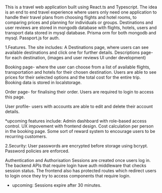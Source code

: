 This is a travel web application built using React.ts and Typescript.
The idea is an end to end travel experience where users only need one application to handle their travel plans from choosing flights and hotel rooms, 
to comparing prices and planning for individuals or groups.
Destinations and user reviews are stored in mongodb database with flights, hotels, users and transport data stored in mysql database.
Prisma orm for both mongodb and mysql.
Passport.js for auth.
 
1.Features. 
The site includes: A Destinations page, where users can see available destinations and click one for further details.
Descriptions page- for each destination,  (images and user reviews UI under development)

Booking page- where the user can choose from a list of available flights, transportation and hotels for their chosen destination.
Users are able to see prices for their selected options and the total cost for the entire trip. Booking data is stored in localstorage.
              
Order page- for finalising their order. Users are required to login to access this page.

User profile- users with accounts are able to edit and delete their account details.  



 *upcoming features include: 
                   Admin dashboard with role-based access control.
                   UX impovement with frontend design. 
                   Cost calculation per person in the booking page. 
                   Some sort of reward system to encourage users to be recurring customers. 

                   
2.Security: 
User passwords are encrypted before storage using bcrypt. 
Password policies are enforced. 

Authentication and Authorisation
 Sessions are created once users log in.
 The backend APIs that require login have auth middleware that checks session status.
 The frontend also has protected routes which redirect users to login once they try to access components that require login.

 * upcoming:
         Sessions expire after 30 minutes.
   
